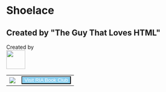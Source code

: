 # Shoelace
## Created by "The Guy That Loves HTML"
<p>Created by <br><a href="https://theguythatloveshtml.github.io"><img height="50" src="https://theguythatloveshtml.github.io/Logo.jpg"></a>
<table>
  <tbody>
    <tr>
      <td align="center">
         <a href="https://mdbootstrap.com/docs/standard/getting-started/" alt="Bootstrap Tutorials" rel="dofollow">
          		<img src="https://mdbootstrap.com/wp-content/uploads/2020/12/learnmore-1.png">
          </a>
      </td>
      <td>
          <a href="https://tinyurl.com/riabookclub">
          		<button style="color:white;background:#89CFF0;">Visit RIA Book Club</button>
          </a>
      </td>
    </tr>

